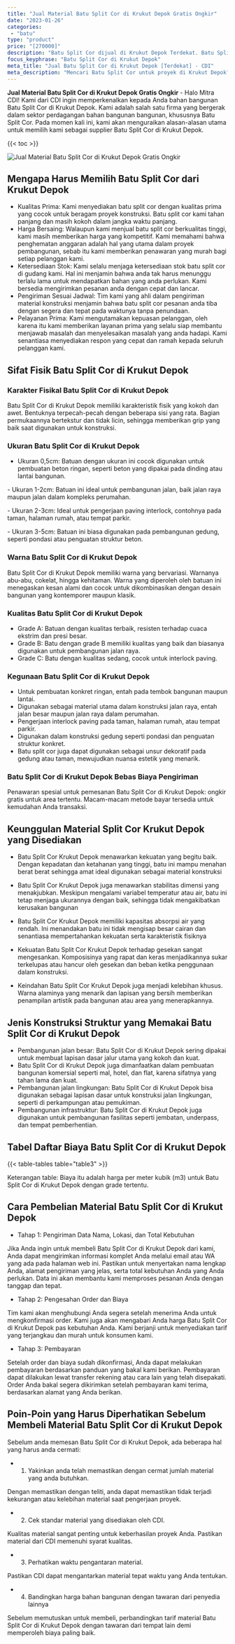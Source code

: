 ```yaml
---
title: "Jual Material Batu Split Cor di Krukut Depok Gratis Ongkir"
date: "2023-01-26"
categories:
 - "batu"
type: "product"
price: "[270000]"
description: "Batu Split Cor dijual di Krukut Depok Terdekat. Batu Split Cor ini sering dipakai dalam proyek konstruksi sebagai material cor beton yang berkualitas dan awet. Hubungi kami untuk informasi lebih lanjut."
focus_keyphrase: "Batu Split Cor di Krukut Depok"
meta_title: "Jual Batu Split Cor di Krukut Depok [Terdekat] - CDI"
meta_description: "Mencari Batu Split Cor untuk proyek di Krukut Depok? Kami memiliki Batu Split Cor berkualitas untuk campuran beton. Dapatkan penawaran terbaik sekarang."
---
```


**Jual Material Batu Split Cor di Krukut Depok Gratis Ongkir** - Halo Mitra CDI! Kami dari CDI ingin memperkenalkan kepada Anda bahan bangunan Batu Split Cor di Krukut Depok. Kami adalah salah satu firma yang bergerak dalam sektor perdagangan bahan bangunan bangunan, khususnya Batu Split Cor. Pada momen kali ini, kami akan menguraikan alasan-alasan utama untuk memilih kami sebagai supplier Batu Split Cor di Krukut Depok.

{{< toc >}}

![Jual Material Batu Split Cor di Krukut Depok Gratis Ongkir](/images/batu/batu-split-24.jpg)

## Mengapa Harus Memilih Batu Split Cor dari Krukut Depok

*   Kualitas Prima: Kami menyediakan batu split cor dengan kualitas prima yang cocok untuk beragam proyek konstruksi. Batu split cor kami tahan panjang dan masih kokoh dalam jangka waktu panjang.
*   Harga Bersaing: Walaupun kami menjual batu split cor berkualitas tinggi, kami masih memberikan harga yang kompetitif. Kami memahami bahwa penghematan anggaran adalah hal yang utama dalam proyek pembangunan, sebab itu kami memberikan penawaran yang murah bagi setiap pelanggan kami.
*   Ketersediaan Stok: Kami selalu menjaga ketersediaan stok batu split cor di gudang kami. Hal ini menjamin bahwa anda tak harus menunggu terlalu lama untuk mendapatkan bahan yang anda perlukan. Kami bersedia mengirimkan pesanan anda dengan cepat dan lancar.
*   Pengiriman Sesuai Jadwal: Tim kami yang ahli dalam pengiriman material konstruksi menjamin bahwa batu split cor pesanan anda tiba dengan segera dan tepat pada waktunya tanpa penundaan.
*   Pelayanan Prima: Kami mengutamakan kepuasan pelanggan, oleh karena itu kami memberikan layanan prima yang selalu siap membantu menjawab masalah dan menyelesaikan masalah yang anda hadapi. Kami senantiasa menyediakan respon yang cepat dan ramah kepada seluruh pelanggan kami.

## Sifat Fisik Batu Split Cor di Krukut Depok

### Karakter Fisikal Batu Split Cor di Krukut Depok

Batu Split Cor di Krukut Depok memiliki karakteristik fisik yang kokoh dan awet. Bentuknya terpecah-pecah dengan beberapa sisi yang rata. Bagian permukaannya bertekstur dan tidak licin, sehingga memberikan grip yang baik saat digunakan untuk konstruksi.

### Ukuran Batu Split Cor di Krukut Depok

- Ukuran 0,5cm: Batuan dengan ukuran ini cocok digunakan untuk pembuatan beton ringan, seperti beton yang dipakai pada dinding atau lantai bangunan.  

\- Ukuran 1-2cm: Batuan ini ideal untuk pembangunan jalan, baik jalan raya maupun jalan dalam kompleks perumahan.  

\- Ukuran 2-3cm: Ideal untuk pengerjaan paving interlock, contohnya pada taman, halaman rumah, atau tempat parkir.  

\- Ukuran 3-5cm: Batuan ini biasa digunakan pada pembangunan gedung, seperti pondasi atau penguatan struktur beton.

### Warna Batu Split Cor di Krukut Depok

Batu Split Cor di Krukut Depok memiliki warna yang bervariasi. Warnanya abu-abu, cokelat, hingga kehitaman. Warna yang diperoleh oleh batuan ini menegaskan kesan alami dan cocok untuk dikombinasikan dengan desain bangunan yang kontemporer maupun klasik.

### Kualitas Batu Split Cor di Krukut Depok

*   Grade A: Batuan dengan kualitas terbaik, resisten terhadap cuaca ekstrim dan presi besar.
*   Grade B: Batu dengan grade B memiliki kualitas yang baik dan biasanya digunakan untuk pembangunan jalan raya.
*   Grade C: Batu dengan kualitas sedang, cocok untuk interlock paving.

### Kegunaan Batu Split Cor di Krukut Depok

*   Untuk pembuatan konkret ringan, entah pada tembok bangunan maupun lantai.
*   Digunakan sebagai material utama dalam konstruksi jalan raya, entah jalan besar maupun jalan raya dalam perumahan.
*   Pengerjaan interlock paving pada taman, halaman rumah, atau tempat parkir.
*   Digunakan dalam konstruksi gedung seperti pondasi dan penguatan struktur konkret.
*   Batu split cor juga dapat digunakan sebagai unsur dekoratif pada gedung atau taman, mewujudkan nuansa estetik yang menarik.

### Batu Split Cor di Krukut Depok Bebas Biaya Pengiriman

Penawaran spesial untuk pemesanan Batu Split Cor di Krukut Depok: ongkir gratis untuk area tertentu. Macam-macam metode bayar tersedia untuk kemudahan Anda transaksi.

## Keunggulan Material Split Cor Krukut Depok yang Disediakan

*   Batu Split Cor Krukut Depok menawarkan kekuatan yang begitu baik. Dengan kepadatan dan ketahanan yang tinggi, batu ini mampu menahan berat berat sehingga amat ideal digunakan sebagai material konstruksi

*   Batu Split Cor Krukut Depok juga menawarkan stabilitas dimensi yang menakjubkan. Meskipun mengalami variabel temperatur atau air, batu ini tetap menjaga ukurannya dengan baik, sehingga tidak mengakibatkan kerusakan bangunan

*   Batu Split Cor Krukut Depok memiliki kapasitas absorpsi air yang rendah. Ini menandakan batu ini tidak mengisap besar cairan dan senantiasa mempertahankan kekuatan serta karakteristik fisiknya

*   Kekuatan Batu Split Cor Krukut Depok terhadap gesekan sangat mengesankan. Komposisinya yang rapat dan keras menjadikannya sukar terkelupas atau hancur oleh gesekan dan beban ketika penggunaan dalam konstruksi.
*   Keindahan Batu Split Cor Krukut Depok juga menjadi kelebihan khusus. Warna alaminya yang menarik dan lapisan yang bersih memberikan penampilan artistik pada bangunan atau area yang menerapkannya.

## Jenis Konstruksi Struktur yang Memakai Batu Split Cor di Krukut Depok

*   Pembangunan jalan besar: Batu Split Cor di Krukut Depok sering dipakai untuk membuat lapisan dasar jalur utama yang kokoh dan kuat.
*   Batu Split Cor di Krukut Depok juga dimanfaatkan dalam pembuatan bangunan komersial seperti mal, hotel, dan flat, karena sifatnya yang tahan lama dan kuat.
*   Pembangunan jalan lingkungan: Batu Split Cor di Krukut Depok bisa digunakan sebagai lapisan dasar untuk konstruksi jalan lingkungan, seperti di perkampungan atau pemukiman.
*   Pembangunan infrastruktur: Batu Split Cor di Krukut Depok juga digunakan untuk pembangunan fasilitas seperti jembatan, underpass, dan tempat pemberhentian.

## Tabel Daftar Biaya Batu Split Cor di Krukut Depok

{{< table-tables table="table3" >}}

Keterangan table: Biaya itu adalah harga per meter kubik (m3) untuk Batu Split Cor di Krukut Depok dengan grade tertentu.

## Cara Pembelian Material Batu Split Cor di Krukut Depok

*   Tahap 1: Pengiriman Data Nama, Lokasi, dan Total Kebutuhan

Jika Anda ingin untuk membeli Batu Split Cor di Krukut Depok dari kami, Anda dapat mengirimkan informasi komplet Anda melalui email atau WA yang ada pada halaman web ini. Pastikan untuk menyertakan nama lengkap Anda, alamat pengiriman yang jelas, serta total kebutuhan Anda yang Anda perlukan. Data ini akan membantu kami memproses pesanan Anda dengan tanggap dan tepat.
*   Tahap 2: Pengesahan Order dan Biaya

Tim kami akan menghubungi Anda segera setelah menerima Anda untuk mengkonfirmasi order. Kami juga akan mengabari Anda harga Batu Split Cor di Krukut Depok pas kebutuhan Anda. Kami berjanji untuk menyediakan tarif yang terjangkau dan murah untuk konsumen kami.
*   Tahap 3: Pembayaran

Setelah order dan biaya sudah dikonfirmasi, Anda dapat melakukan pembayaran berdasarkan panduan yang bakal kami berikan. Pembayaran dapat dilakukan lewat transfer rekening atau cara lain yang telah disepakati. Order Anda bakal segera dikirimkan setelah pembayaran kami terima, berdasarkan alamat yang Anda berikan.

## Poin-Poin yang Harus Diperhatikan Sebelum Membeli Material Batu Split Cor di Krukut Depok

Sebelum anda memesan Batu Split Cor di Krukut Depok, ada beberapa hal yang harus anda cermati:

*   1. Yakinkan anda telah memastikan dengan cermat jumlah material yang anda butuhkan.

Dengan memastikan dengan teliti, anda dapat memastikan tidak terjadi kekurangan atau kelebihan material saat pengerjaan proyek.
*   2. Cek standar material yang disediakan oleh CDI.

Kualitas material sangat penting untuk keberhasilan proyek Anda. Pastikan material dari CDI memenuhi syarat kualitas.
*   3. Perhatikan waktu pengantaran material.

Pastikan CDI dapat mengantarkan material tepat waktu yang Anda tentukan.
*   4. Bandingkan harga bahan bangunan dengan tawaran dari penyedia lainnya

Sebelum memutuskan untuk membeli, perbandingkan tarif material Batu Split Cor di Krukut Depok dengan tawaran dari tempat lain demi memperoleh biaya paling baik.